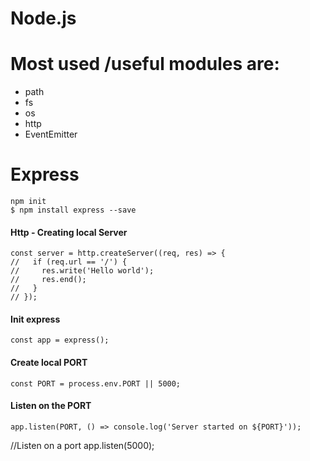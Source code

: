 # Node.js

# Most used /useful modules are:
* path
* fs
* os
* http
* EventEmitter




# Express

```
npm init
$ npm install express --save

```

#### Http - Creating local Server

```
const server = http.createServer((req, res) => {
//   if (req.url == '/') {
//     res.write('Hello world');
//     res.end();
//   }
// });

```

#### Init express
```
const app = express();
```

#### Create local PORT
```
const PORT = process.env.PORT || 5000;
```

#### Listen on the PORT
```
app.listen(PORT, () => console.log('Server started on ${PORT}'));
```


//Listen on a port
app.listen(5000);